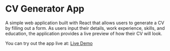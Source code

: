 # CV Generator App

A simple web application built with React that allows users to generate a CV by filling out a form. As users input their details, work experience, skills, and education, the application provides a live preview of how their CV will look. 

You can try out the app live at: [Live Demo](https://quickcvonline.netlify.app/)  
